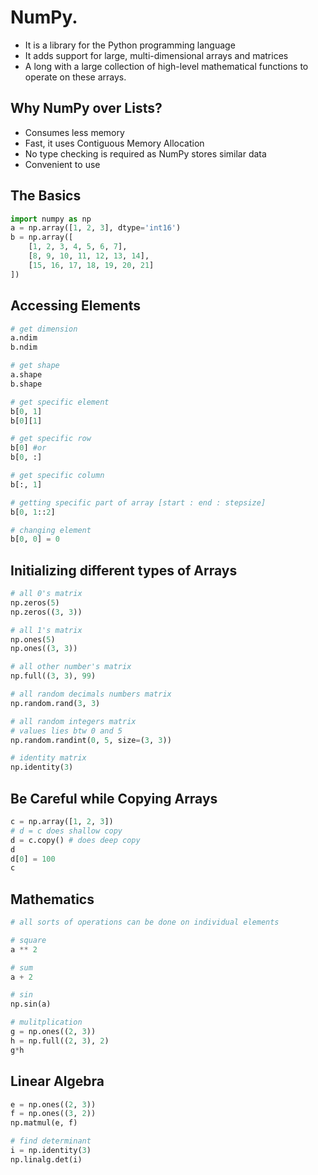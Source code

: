 # NumPy.

- It is a library for the Python programming language
- It adds support for large, multi-dimensional arrays and matrices
- A long with a large collection of high-level mathematical functions to operate on these arrays.

## Why NumPy over Lists?

- Consumes less memory
- Fast, it uses Contiguous Memory Allocation
- No type checking is required as NumPy stores similar data
- Convenient to use

## The Basics

```python
import numpy as np
a = np.array([1, 2, 3], dtype='int16')
b = np.array([
    [1, 2, 3, 4, 5, 6, 7],
    [8, 9, 10, 11, 12, 13, 14],
    [15, 16, 17, 18, 19, 20, 21]
])
```

## Accessing Elements

```python
# get dimension
a.ndim
b.ndim

# get shape
a.shape
b.shape

# get specific element
b[0, 1]
b[0][1]

# get specific row
b[0] #or 
b[0, :]

# get specific column
b[:, 1]

# getting specific part of array [start : end : stepsize]
b[0, 1::2]

# changing element
b[0, 0] = 0
```

## Initializing different types of Arrays

```python
# all 0's matrix
np.zeros(5)
np.zeros((3, 3))

# all 1's matrix
np.ones(5)
np.ones((3, 3))

# all other number's matrix
np.full((3, 3), 99)

# all random decimals numbers matrix
np.random.rand(3, 3)

# all random integers matrix
# values lies btw 0 and 5
np.random.randint(0, 5, size=(3, 3))

# identity matrix
np.identity(3)		
```

## Be Careful while Copying Arrays

```python
c = np.array([1, 2, 3])
# d = c does shallow copy
d = c.copy() # does deep copy
d
d[0] = 100
c
```

## Mathematics

```python
# all sorts of operations can be done on individual elements

# square
a ** 2

# sum
a + 2

# sin
np.sin(a)

# mulitplication
g = np.ones((2, 3))
h = np.full((2, 3), 2)
g*h
```

## Linear Algebra

```python
e = np.ones((2, 3))
f = np.ones((3, 2))
np.matmul(e, f)

# find determinant
i = np.identity(3)
np.linalg.det(i)
```

